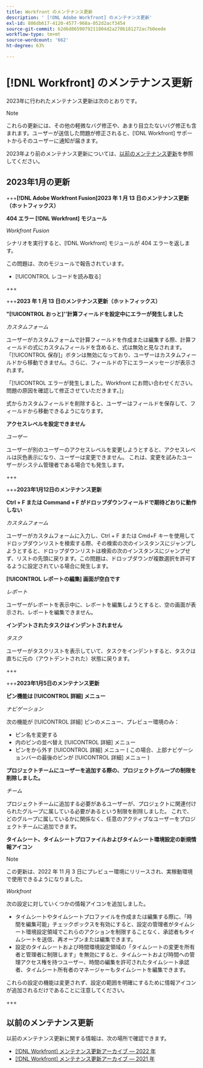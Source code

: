 ```yaml
---
title: Workfront のメンテナンス更新
description: ' [!DNL Adobe Workfront] のメンテナンス更新'
exl-id: 886db617-4120-4577-968a-052d2acf3454
source-git-commit: 62d6d8659079211804d2a270b181272ac7b0eede
workflow-type: tm+mt
source-wordcount: '662'
ht-degree: 63%

---
```


# [!DNL Workfront] のメンテナンス更新

2023年に行われたメンテナンス更新は次のとおりです。

>[!NOTE]
>
>これらの更新には、その他の軽微なバグ修正や、あまり目立たないバグ修正も含まれます。ユーザーが送信した問題が修正されると、[!DNL Workfront] サポートからそのユーザーに通知が届きます。

2023年より前のメンテナンス更新については、[以前のメンテナンス更新](#previous-maintenance-updates)を参照してください。

## 2023年1月の更新

+++**[!DNL Adobe Workfront Fusion]2023 年 1 月 13 日のメンテナンス更新（ホットフィックス）**

**404 エラー [!DNL Workfront] モジュール**

_Workfront Fusion_

シナリオを実行すると、[!DNL Workfront] モジュールが 404 エラーを返します。

この問題は、次のモジュールで報告されています。

* [!UICONTROL レコードを読み取る]

+++

+++**2023 年 1 月 13 日のメンテナンス更新（ホットフィックス）**

**&quot;[!UICONTROL おっと]&#39;&#39;計算フィールドを設定中にエラーが発生しました**

_カスタムフォーム_

ユーザーがカスタムフォームで計算フィールドを作成または編集する際、計算フィールドの式にカスタムフィールドを含めると、式は無効と見なされます。「[!UICONTROL 保存]」ボタンは無効になっており、ユーザーはカスタムフィールドから移動できません。さらに、フィールドの下にエラーメッセージが表示されます。

「[!UICONTROL エラーが発生しました。Workfront にお問い合わせください。問題の原因を確認して修正させていただきます。]」

式からカスタムフィールドを削除すると、ユーザーはフィールドを保存して、フィールドから移動できるようになります。

**アクセスレベルを設定できません**

_ユーザー_

ユーザーが別のユーザーのアクセスレベルを変更しようとすると、アクセスレベルは灰色表示になり、ユーザーは変更できません。 これは、変更を試みたユーザーがシステム管理者である場合でも発生します。

+++

+++**2023年1月12日のメンテナンス更新**

**Ctrl + F または Command + F がドロップダウンフィールドで期待どおりに動作しない**

_カスタムフォーム_

ユーザーがカスタムフォームに入力し、Ctrl + F または Cmd+F キーを使用してドロップダウンリストを検索する際、その検索の次のインスタンスにジャンプしようとすると、ドロップダウンリストは検索の次のインスタンスにジャンプせず、リストの先頭に戻ります。この問題は、ドロップダウンが複数選択を許可するように設定されている場合に発生します。

**[!UICONTROL レポートの編集] 画面が空白です**

_レポート_

ユーザーがレポートを表示中に、レポートを編集しようとすると、空の画面が表示され、レポートを編集できません。

**インデントされたタスクはインデントされません**

_タスク_

ユーザーがタスクリストを表示していて、タスクをインデントすると、タスクは直ちに元の（アウトデントされた）状態に戻ります。

+++

+++**2023年1月5日のメンテナンス更新**

**ピン機能は [!UICONTROL 詳細] メニュー**

_ナビゲーション_

次の機能が [!UICONTROL 詳細] ピンのメニュー、プレビュー環境のみ：

* ピン名を変更する
* 内のピンの並べ替え [!UICONTROL 詳細] メニュー
* ピンをから外す [!UICONTROL 詳細] メニュー ( この場合、上部ナビゲーションバーの最後のピンが [!UICONTROL 詳細] メニュー )

**プロジェクトチームにユーザーを追加する際の、プロジェクトグループの制限を削除しました。**

_チーム_

プロジェクトチームに追加する必要があるユーザーが、プロジェクトに関連付けられたグループに属している必要があるという制限を削除しました。 これで、どのグループに属しているかに関係なく、任意のアクティブなユーザーをプロジェクトチームに追加できます。

**タイムシート、タイムシートプロファイルおよびタイムシート環境設定の新規情報アイコン**

>[!NOTE]
>
>この更新は、2022 年 11 月 3 日にプレビュー環境にリリースされ、実稼動環境で使用できるようになりました。

_Workfront_

次の設定に対していくつかの情報アイコンを追加しました。

* タイムシートやタイムシートプロファイルを作成または編集する際に、「時間を編集可能」チェックボックスを有効にすると、設定の管理者がタイムシート環境設定領域でこれらのアクションを制限することなく、承認者もタイムシートを送信、再オープンまたは編集できます。
* 設定のタイムシートおよび時間環境設定領域の「タイムシートの変更を所有者と管理者に制限します」を無効にすると、タイムシートおよび時間への管理アクセス権を持つユーザー、時間の編集を許可されたタイムシート承認者、タイムシート所有者のマネージャーもタイムシートを編集できます。

これらの設定の機能は変更されず、設定の範囲を明確にするために情報アイコンが追加されるだけであることに注意してください。

+++

## 以前のメンテナンス更新

以前のメンテナンス更新に関する情報は、次の場所で確認できます。

* [[!DNL Workfront] メンテナンス更新アーカイブ — 2022 年](2022-updates.md)
* [[!DNL Workfront] メンテナンス更新アーカイブ — 2021 年](2021-updates.md)
